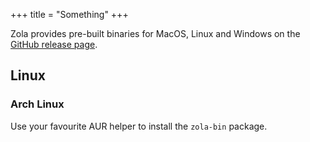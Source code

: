 +++
title = "Something"
+++

Zola provides pre-built binaries for MacOS, Linux and Windows on the
[GitHub release page](https://github.com/getzola/zola/releases).

## Linux

### Arch Linux

Use your favourite AUR helper to install the `zola-bin` package.
